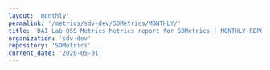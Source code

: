 ```yaml
---
layout: 'monthly'
permalink: '/metrics/sdv-dev/SDMetrics/MONTHLY/'
title: 'DAI Lab OSS Metrics Metrics report for SDMetrics | MONTHLY-REPORT-2020-05-01'
organization: 'sdv-dev'
repository: 'SDMetrics'
current_date: '2020-05-01'
---
```

